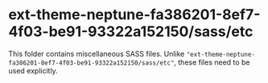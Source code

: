 # ext-theme-neptune-fa386201-8ef7-4f03-be91-93322a152150/sass/etc

This folder contains miscellaneous SASS files. Unlike `"ext-theme-neptune-fa386201-8ef7-4f03-be91-93322a152150/sass/etc"`, these files
need to be used explicitly.
